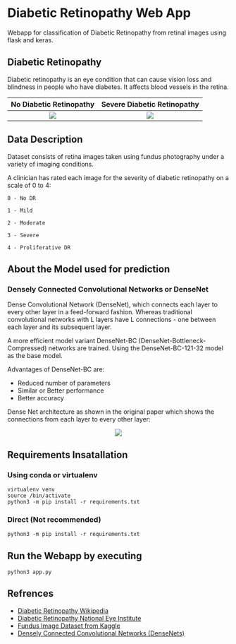# Diabetic Retinopathy Web App
Webapp for classification of Diabetic Retinopathy from retinal images using flask and keras.


## Diabetic Retinopathy
Diabetic retinopathy is an eye condition that can cause vision loss and blindness in people who have diabetes. It affects blood vessels in the retina.

No Diabetic Retinopathy    |  Severe Diabetic Retinopathy
:-------------------------:|:-------------------------:
![](https://github.com/snsten/Diabetic-Retinopathy-WebApp/blob/master/data/no_dr.jpg)  |  ![](https://github.com/snsten/Diabetic-Retinopathy-WebApp/blob/master/data/severe_dr.jpg)

## Data Description

Dataset consists of retina images taken using fundus photography under a variety of imaging conditions.

A clinician has rated each image for the severity of diabetic retinopathy on a scale of 0 to 4:

    0 - No DR

    1 - Mild

    2 - Moderate

    3 - Severe

    4 - Proliferative DR

## About the Model used for prediction
### Densely Connected Convolutional Networks or DenseNet 

Dense Convolutional Network (DenseNet), which connects each layer to every other layer in a feed-forward fashion. Whereas traditional convolutional networks with L layers have L connections - one between each layer and its subsequent layer.

A more efficient model variant DenseNet-BC (DenseNet-Bottleneck-Compressed) networks are trained. Using the DenseNet-BC-121-32 model as the base model.

Advantages of DenseNet-BC are:
 - Reduced number of parameters
 - Similar or Better performance
 - Better accuracy
 
 Dense Net architecture as shown in the original paper which shows the connections from each layer to every other layer:
 
 <p align="center">
  <img src="https://github.com/snsten/Diabetic-Retinopathy-WebApp/blob/master/data/densenet.jpg">
</p>

## Requirements Insatallation
### Using conda or virtualenv
```
virtualenv venv
source /bin/activate
python3 -m pip install -r requirements.txt
```
### Direct (Not recommended)
`python3 -m pip install -r requirements.txt`

## Run the Webapp by executing 
`python3 app.py`

## Refrences
- [Diabetic Retinopathy Wikipedia](https://en.wikipedia.org/wiki/Diabetic_retinopathy)
- [Diabetic Retinopathy National Eye Institute](https://www.nei.nih.gov/learn-about-eye-health/eye-conditions-and-diseases/diabetic-retinopathy)
- [Fundus Image Dataset from Kaggle](https://www.kaggle.com/c/aptos2019-blindness-detection/data)
- [Densely Connected Convolutional Networks (DenseNets)](https://github.com/liuzhuang13/DenseNet)
